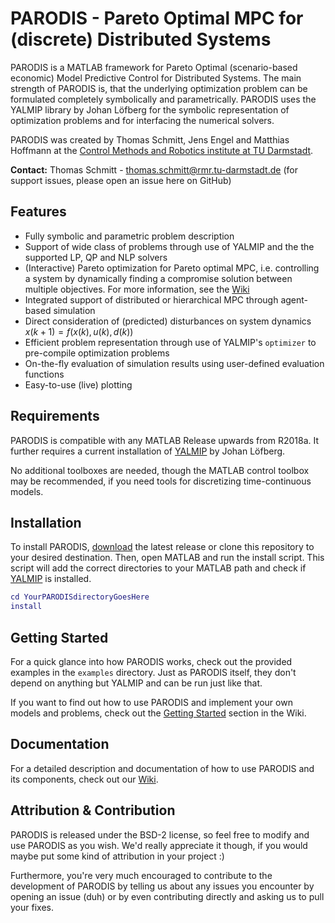 # PARODIS - Pareto Optimal MPC for (discrete) Distributed Systems
PARODIS is a MATLAB framework for Pareto Optimal (scenario-based economic) Model Predictive Control for Distributed Systems. The main strength of PARODIS is, that the underlying optimization problem can be formulated completely symbolically and parametrically. PARODIS uses the YALMIP library by Johan Löfberg for the symbolic representation of optimization problems and for interfacing the numerical solvers.

PARODIS was created by Thomas Schmitt, Jens Engel and Matthias Hoffmann at the [Control Methods and Robotics institute at TU Darmstadt](https://www.rmr.tu-darmstadt.de/).

**Contact:** Thomas Schmitt - [thomas.schmitt@rmr.tu-darmstadt.de](mailto:thomas.schmitt@rmr.tu-darmstadt.de) (for support issues, please open an issue here on GitHub)

## Features
- Fully symbolic and parametric problem description
- Support of wide class of problems through use of YALMIP and the the supported LP, QP and NLP solvers
- (Interactive) Pareto optimization for Pareto optimal MPC, i.e. controlling a system by dynamically finding a compromise solution between multiple objectives. For more information, see the [Wiki](https://github.com/teamparodis/parodis/wiki/)
- Integrated support of distributed or hierarchical MPC through agent-based simulation
- Direct consideration of (predicted) disturbances on system dynamics $`x(k+1) = f(x(k), u(k), d(k))`$
- Efficient problem representation through use of YALMIP's `optimizer` to pre-compile optimization problems
- On-the-fly evaluation of simulation results using user-defined evaluation functions
- Easy-to-use (live) plotting

## Requirements
PARODIS is compatible with any MATLAB Release upwards from R2018a. It further requires a current installation of [YALMIP](https://yalmip.github.io/download/) by Johan Löfberg.

No additional toolboxes are needed, though the MATLAB control toolbox may be recommended, if you need tools for discretizing time-continuous models.

## Installation
To install PARODIS, [download](#) the latest release or clone this repository to your desired destination. Then, open MATLAB and run the install script. This script will add the correct directories to your MATLAB path and check if [YALMIP](https://yalmip.github.io/download/) is installed.

```matlab
cd YourPARODISdirectoryGoesHere
install
```

## Getting Started
For a quick glance into how PARODIS works, check out the provided examples in the `examples` directory. Just as PARODIS itself, they don't depend on anything but YALMIP and can be run just like that.

If you want to find out how to use PARODIS and implement your own models and problems, check out the [Getting Started](https://github.com/teamparodis/parodis/wiki/Home) section in the Wiki.

## Documentation
For a detailed description and documentation of how to use PARODIS and its components, check out our [Wiki](https://github.com/teamparodis/parodis/wiki/).

## Attribution & Contribution
PARODIS is released under the BSD-2 license, so feel free to modify and use PARODIS as you wish. We'd really appreciate it though, if you would maybe put some kind of attribution in your project :)

Furthermore, you're very much encouraged to contribute to the development of PARODIS by telling us about any issues you encounter by opening an issue (duh) or by even contributing directly and asking us to pull your fixes.
